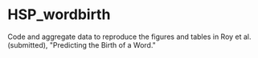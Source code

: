 HSP_wordbirth
=============

Code and aggregate data to reproduce the figures and tables in Roy et al. (submitted), "Predicting the Birth of a Word."
